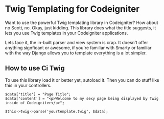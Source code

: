 # Twig Templating for Codeigniter

Want to use the powerful Twig templating library in Codeigniter? How about no Scott, no. Okay, just kidding. This library does what the title suggests, it lets you use Twig templates in your Codeigniter applications.

Lets face it, the in-built parser and view system is crap. It doesn't offer anything signficant or awesome, if you're familiar with Smarty or familiar with the way Django allows you to template everything is a lot simpler.

## How to use Ci Twig

To use this library load it or better yet, autoload it. Then you can do stuff like this in your controllers.

    $data['title'] = "Page Title";
    $data['content'] = "<p>Welcome to my sexy page being displayed by Twig inside of Codeigniter</p>";

    $this->twig->parse('yourtemplate.twig', $data);